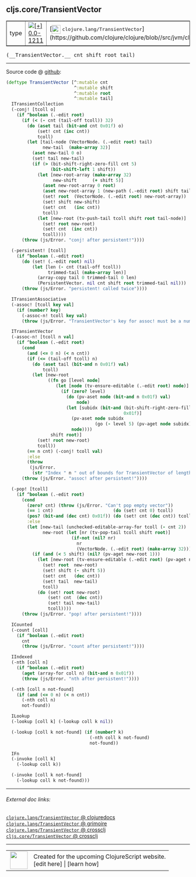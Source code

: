 ## cljs.core/TransientVector



 <table border="1">
<tr>
<td>type</td>
<td><a href="https://github.com/cljsinfo/cljs-api-docs/tree/0.0-1211"><img valign="middle" alt="[+] 0.0-1211" title="Added in 0.0-1211" src="https://img.shields.io/badge/+-0.0--1211-lightgrey.svg"></a> </td>
<td>
[<img height="24px" valign="middle" src="http://i.imgur.com/1GjPKvB.png"> <samp>clojure.lang/TransientVector</samp>](https://github.com/clojure/clojure/blob//src/jvm/clojure/lang/PersistentVector.java)
</td>
</tr>
</table>


 <samp>
(__TransientVector.__ cnt shift root tail)<br>
</samp>

---







Source code @ [github](https://github.com/clojure/clojurescript/blob/r2227/src/cljs/cljs/core.cljs#L3758-L3887):

```clj
(deftype TransientVector [^:mutable cnt
                          ^:mutable shift
                          ^:mutable root
                          ^:mutable tail]
  ITransientCollection
  (-conj! [tcoll o]
    (if ^boolean (.-edit root)
      (if (< (- cnt (tail-off tcoll)) 32)
        (do (aset tail (bit-and cnt 0x01f) o)
            (set! cnt (inc cnt))
            tcoll)
        (let [tail-node (VectorNode. (.-edit root) tail)
              new-tail  (make-array 32)]
          (aset new-tail 0 o)
          (set! tail new-tail)
          (if (> (bit-shift-right-zero-fill cnt 5)
                 (bit-shift-left 1 shift))
            (let [new-root-array (make-array 32)
                  new-shift      (+ shift 5)]
              (aset new-root-array 0 root)
              (aset new-root-array 1 (new-path (.-edit root) shift tail-node))
              (set! root  (VectorNode. (.-edit root) new-root-array))
              (set! shift new-shift)
              (set! cnt   (inc cnt))
              tcoll)
            (let [new-root (tv-push-tail tcoll shift root tail-node)]
              (set! root new-root)
              (set! cnt  (inc cnt))
              tcoll))))
      (throw (js/Error. "conj! after persistent!"))))

  (-persistent! [tcoll]
    (if ^boolean (.-edit root)
      (do (set! (.-edit root) nil)
          (let [len (- cnt (tail-off tcoll))
                trimmed-tail (make-array len)]
            (array-copy tail 0 trimmed-tail 0 len)
            (PersistentVector. nil cnt shift root trimmed-tail nil)))
      (throw (js/Error. "persistent! called twice"))))

  ITransientAssociative
  (-assoc! [tcoll key val]
    (if (number? key)
      (-assoc-n! tcoll key val)
      (throw (js/Error. "TransientVector's key for assoc! must be a number."))))

  ITransientVector
  (-assoc-n! [tcoll n val]
    (if ^boolean (.-edit root)
      (cond
        (and (<= 0 n) (< n cnt))
        (if (<= (tail-off tcoll) n)
          (do (aset tail (bit-and n 0x01f) val)
              tcoll)
          (let [new-root
                ((fn go [level node]
                   (let [node (tv-ensure-editable (.-edit root) node)]
                     (if (zero? level)
                       (do (pv-aset node (bit-and n 0x01f) val)
                           node)
                       (let [subidx (bit-and (bit-shift-right-zero-fill n level)
                                             0x01f)]
                         (pv-aset node subidx
                                  (go (- level 5) (pv-aget node subidx)))
                         node))))
                 shift root)]
            (set! root new-root)
            tcoll))
        (== n cnt) (-conj! tcoll val)
        :else
        (throw
         (js/Error.
          (str "Index " n " out of bounds for TransientVector of length" cnt))))
      (throw (js/Error. "assoc! after persistent!"))))

  (-pop! [tcoll]
    (if ^boolean (.-edit root)
      (cond
        (zero? cnt) (throw (js/Error. "Can't pop empty vector"))
        (== 1 cnt)                       (do (set! cnt 0) tcoll)
        (pos? (bit-and (dec cnt) 0x01f)) (do (set! cnt (dec cnt)) tcoll)
        :else
        (let [new-tail (unchecked-editable-array-for tcoll (- cnt 2))
              new-root (let [nr (tv-pop-tail tcoll shift root)]
                         (if-not (nil? nr)
                           nr
                           (VectorNode. (.-edit root) (make-array 32))))]
          (if (and (< 5 shift) (nil? (pv-aget new-root 1)))
            (let [new-root (tv-ensure-editable (.-edit root) (pv-aget new-root 0))]
              (set! root  new-root)
              (set! shift (- shift 5))
              (set! cnt   (dec cnt))
              (set! tail  new-tail)
              tcoll)
            (do (set! root new-root)
                (set! cnt  (dec cnt))
                (set! tail new-tail)
                tcoll))))
      (throw (js/Error. "pop! after persistent!"))))

  ICounted
  (-count [coll]
    (if ^boolean (.-edit root)
      cnt
      (throw (js/Error. "count after persistent!"))))

  IIndexed
  (-nth [coll n]
    (if ^boolean (.-edit root)
      (aget (array-for coll n) (bit-and n 0x01f))
      (throw (js/Error. "nth after persistent!"))))

  (-nth [coll n not-found]
    (if (and (<= 0 n) (< n cnt))
      (-nth coll n)
      not-found))

  ILookup
  (-lookup [coll k] (-lookup coll k nil))

  (-lookup [coll k not-found] (if (number? k)
                                (-nth coll k not-found)
                                not-found))

  IFn
  (-invoke [coll k]
    (-lookup coll k))

  (-invoke [coll k not-found]
    (-lookup coll k not-found)))
```

<!--
Repo - tag - source tree - lines:

 <pre>
clojurescript @ r2227
└── src
    └── cljs
        └── cljs
            └── <ins>[core.cljs:3758-3887](https://github.com/clojure/clojurescript/blob/r2227/src/cljs/cljs/core.cljs#L3758-L3887)</ins>
</pre>

-->

---



###### External doc links:

[`clojure.lang/TransientVector` @ clojuredocs](http://clojuredocs.org/clojure.lang/TransientVector)<br>
[`clojure.lang/TransientVector` @ grimoire](http://conj.io/store/v1/org.clojure/clojure/1.7.0-beta3/clj/clojure.lang/TransientVector/)<br>
[`clojure.lang/TransientVector` @ crossclj](http://crossclj.info/fun/clojure.lang/TransientVector.html)<br>
[`cljs.core/TransientVector` @ crossclj](http://crossclj.info/fun/cljs.core.cljs/TransientVector.html)<br>

---

 <table>
<tr><td>
<img valign="middle" align="right" width="48px" src="http://i.imgur.com/Hi20huC.png">
</td><td>
Created for the upcoming ClojureScript website.<br>
[edit here] | [learn how]
</td></tr></table>

[edit here]:https://github.com/cljsinfo/cljs-api-docs/blob/master/cljsdoc/cljs.core/TransientVector.cljsdoc
[learn how]:https://github.com/cljsinfo/cljs-api-docs/wiki/cljsdoc-files

<!--

This information was too distracting to show to readers, but I'll leave it
commented here since it is helpful to:

- pretty-print the data used to generate this document
- and show how to retrieve that data



The API data for this symbol:

```clj
{:ns "cljs.core",
 :name "TransientVector",
 :signature ["[cnt shift root tail]"],
 :history [["+" "0.0-1211"]],
 :type "type",
 :full-name-encode "cljs.core/TransientVector",
 :source {:code "(deftype TransientVector [^:mutable cnt\n                          ^:mutable shift\n                          ^:mutable root\n                          ^:mutable tail]\n  ITransientCollection\n  (-conj! [tcoll o]\n    (if ^boolean (.-edit root)\n      (if (< (- cnt (tail-off tcoll)) 32)\n        (do (aset tail (bit-and cnt 0x01f) o)\n            (set! cnt (inc cnt))\n            tcoll)\n        (let [tail-node (VectorNode. (.-edit root) tail)\n              new-tail  (make-array 32)]\n          (aset new-tail 0 o)\n          (set! tail new-tail)\n          (if (> (bit-shift-right-zero-fill cnt 5)\n                 (bit-shift-left 1 shift))\n            (let [new-root-array (make-array 32)\n                  new-shift      (+ shift 5)]\n              (aset new-root-array 0 root)\n              (aset new-root-array 1 (new-path (.-edit root) shift tail-node))\n              (set! root  (VectorNode. (.-edit root) new-root-array))\n              (set! shift new-shift)\n              (set! cnt   (inc cnt))\n              tcoll)\n            (let [new-root (tv-push-tail tcoll shift root tail-node)]\n              (set! root new-root)\n              (set! cnt  (inc cnt))\n              tcoll))))\n      (throw (js/Error. \"conj! after persistent!\"))))\n\n  (-persistent! [tcoll]\n    (if ^boolean (.-edit root)\n      (do (set! (.-edit root) nil)\n          (let [len (- cnt (tail-off tcoll))\n                trimmed-tail (make-array len)]\n            (array-copy tail 0 trimmed-tail 0 len)\n            (PersistentVector. nil cnt shift root trimmed-tail nil)))\n      (throw (js/Error. \"persistent! called twice\"))))\n\n  ITransientAssociative\n  (-assoc! [tcoll key val]\n    (if (number? key)\n      (-assoc-n! tcoll key val)\n      (throw (js/Error. \"TransientVector's key for assoc! must be a number.\"))))\n\n  ITransientVector\n  (-assoc-n! [tcoll n val]\n    (if ^boolean (.-edit root)\n      (cond\n        (and (<= 0 n) (< n cnt))\n        (if (<= (tail-off tcoll) n)\n          (do (aset tail (bit-and n 0x01f) val)\n              tcoll)\n          (let [new-root\n                ((fn go [level node]\n                   (let [node (tv-ensure-editable (.-edit root) node)]\n                     (if (zero? level)\n                       (do (pv-aset node (bit-and n 0x01f) val)\n                           node)\n                       (let [subidx (bit-and (bit-shift-right-zero-fill n level)\n                                             0x01f)]\n                         (pv-aset node subidx\n                                  (go (- level 5) (pv-aget node subidx)))\n                         node))))\n                 shift root)]\n            (set! root new-root)\n            tcoll))\n        (== n cnt) (-conj! tcoll val)\n        :else\n        (throw\n         (js/Error.\n          (str \"Index \" n \" out of bounds for TransientVector of length\" cnt))))\n      (throw (js/Error. \"assoc! after persistent!\"))))\n\n  (-pop! [tcoll]\n    (if ^boolean (.-edit root)\n      (cond\n        (zero? cnt) (throw (js/Error. \"Can't pop empty vector\"))\n        (== 1 cnt)                       (do (set! cnt 0) tcoll)\n        (pos? (bit-and (dec cnt) 0x01f)) (do (set! cnt (dec cnt)) tcoll)\n        :else\n        (let [new-tail (unchecked-editable-array-for tcoll (- cnt 2))\n              new-root (let [nr (tv-pop-tail tcoll shift root)]\n                         (if-not (nil? nr)\n                           nr\n                           (VectorNode. (.-edit root) (make-array 32))))]\n          (if (and (< 5 shift) (nil? (pv-aget new-root 1)))\n            (let [new-root (tv-ensure-editable (.-edit root) (pv-aget new-root 0))]\n              (set! root  new-root)\n              (set! shift (- shift 5))\n              (set! cnt   (dec cnt))\n              (set! tail  new-tail)\n              tcoll)\n            (do (set! root new-root)\n                (set! cnt  (dec cnt))\n                (set! tail new-tail)\n                tcoll))))\n      (throw (js/Error. \"pop! after persistent!\"))))\n\n  ICounted\n  (-count [coll]\n    (if ^boolean (.-edit root)\n      cnt\n      (throw (js/Error. \"count after persistent!\"))))\n\n  IIndexed\n  (-nth [coll n]\n    (if ^boolean (.-edit root)\n      (aget (array-for coll n) (bit-and n 0x01f))\n      (throw (js/Error. \"nth after persistent!\"))))\n\n  (-nth [coll n not-found]\n    (if (and (<= 0 n) (< n cnt))\n      (-nth coll n)\n      not-found))\n\n  ILookup\n  (-lookup [coll k] (-lookup coll k nil))\n\n  (-lookup [coll k not-found] (if (number? k)\n                                (-nth coll k not-found)\n                                not-found))\n\n  IFn\n  (-invoke [coll k]\n    (-lookup coll k))\n\n  (-invoke [coll k not-found]\n    (-lookup coll k not-found)))",
          :title "Source code",
          :repo "clojurescript",
          :tag "r2227",
          :filename "src/cljs/cljs/core.cljs",
          :lines [3758 3887]},
 :full-name "cljs.core/TransientVector",
 :clj-symbol "clojure.lang/TransientVector"}

```

Retrieve the API data for this symbol:

```clj
;; from Clojure REPL
(require '[clojure.edn :as edn])
(-> (slurp "https://raw.githubusercontent.com/cljsinfo/cljs-api-docs/catalog/cljs-api.edn")
    (edn/read-string)
    (get-in [:symbols "cljs.core/TransientVector"]))
```

-->
